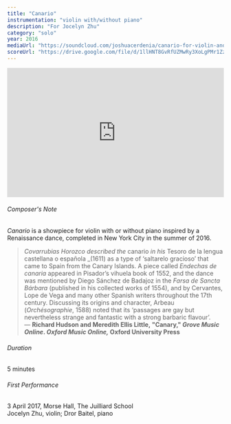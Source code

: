 ```yaml
---
title: "Canario"
instrumentation: "violin with/without piano"
description: "For Jocelyn Zhu"
category: "solo"
year: 2016
mediaUrl: "https://soundcloud.com/joshuacerdenia/canario-for-violin-and-piano-2016"
scoreUrl: "https://drive.google.com/file/d/1llHNT8GvRfUZMwRy3XoLgPMr1Zzf2kfN/view?usp=sharing"
---
```


<iframe class="mb-3" width="100%" height="300" scrolling="no" frameborder="no" allow="autoplay" src="https://w.soundcloud.com/player/?url=https%3A//api.soundcloud.com/tracks/1273733767&color=%23ff5500&auto_play=false&hide_related=false&show_comments=true&show_user=true&show_reposts=false&show_teaser=true&visual=true"></iframe>

###### Composer's Note

_Canario_ is a showpiece for violin with or without piano inspired by a Renaissance dance, completed in New York City in the summer of 2016.

>_Covarrubias Horozco described the_ canario _in his_ Tesoro de la lengua castellana o española _(1611) as a type of ‘saltarelo gracioso’ that came to Spain from the Canary Islands. A piece called _Endechas de canaria_ appeared in Pisador’s vihuela book of 1552, and the dance was mentioned by Diego Sánchez de Badajoz in the _Farsa de Sancta Bárbara_ (published in his collected works of 1554), and by Cervantes, Lope de Vega and many other Spanish writers throughout the 17th century. Discussing its origins and character, Arbeau (_Orchésographie_, 1588) noted that its ‘passages are gay but nevertheless strange and fantastic with a strong barbaric flavour’.\
>— **Richard Hudson and Meredith Ellis Little, "Canary," _Grove Music Online_. _Oxford Music Online,_ Oxford University Press**

###### Duration

5 minutes

###### First Performance

3 April 2017, Morse Hall, The Juilliard School\
Jocelyn Zhu, violin; Dror Baitel, piano